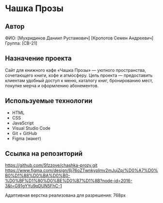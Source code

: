 # Чашка Прозы

## Автор
ФИО: [Мухридинов Даниил Рустамович]  [Кропотов Семен Андреевич]
Группа: [СВ-21]
## Назначение проекта
Сайт для книжного кафе «Чашка Прозы» — уютного пространства, сочетающего книги, кофе и атмосферу. Цель проекта — предоставить клиентам удобный доступ к меню, каталогу книг, бронированию мест, покупке мерча и оформлению абонементов.

## Используемые технологии
- HTML
- CSS
- JavaScript
- Visual Studio Code
- Git + GitHub
- Figma (макет)

## Ссылка на репозиторий
https://github.com/Sfzzove/chashka-prozy.git
https://www.figma.com/design/6j76oZTwnkypImv2mJujZp/%D0%A7%D0%B0%D1%88%D0%BA%D0%B0-%D0%BF%D1%80%D0%BE%D0%B7%D1%8B?node-id=2016-3&t=G91gYYu9qDUN5FhC-1

 Адаптивная верстка реализована для разрешения: 768px
